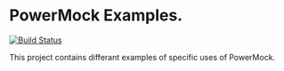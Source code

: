 # PowerMock Examples.

[![Build Status](https://travis-ci.org/powermock/powermock-examples-maven.svg?branch=master)](https://travis-ci.org/powermock/powermock-examples-maven)

This project contains differant examples of specific uses of PowerMock.

